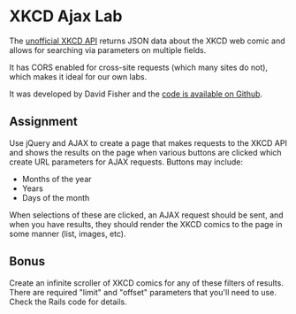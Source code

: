 # XKCD Ajax Lab

The [unofficial XKCD API](http://xkcd-unofficial-api.herokuapp.com/) returns JSON data about the XKCD web comic and allows for searching via parameters on multiple fields.

It has CORS enabled for cross-site requests (which many sites do not), which makes it ideal for our own labs.

It was developed by David Fisher and the [code is available on Github](https://github.com/tibbon/xkcd_api_unofficial).


## Assignment

Use jQuery and AJAX to create a page that makes requests to the XKCD API and shows the results on the page when various buttons are clicked which create URL parameters for AJAX requests. Buttons may include:

- Months of the year
- Years
- Days of the month

When selections of these are clicked, an AJAX request should be sent, and when you have results, they should render the XKCD comics to the page in some manner (list, images, etc).


## Bonus

Create an infinite scroller of XKCD comics for any of these filters of results. There are required "limit" and "offset" parameters that you'll need to use. Check the Rails code for details. 

